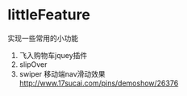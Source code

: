 # littleFeature
实现一些常用的小功能

1. 飞入购物车jquey插件
2. slipOver
3. swiper 移动端nav滑动效果 http://www.17sucai.com/pins/demoshow/26376
